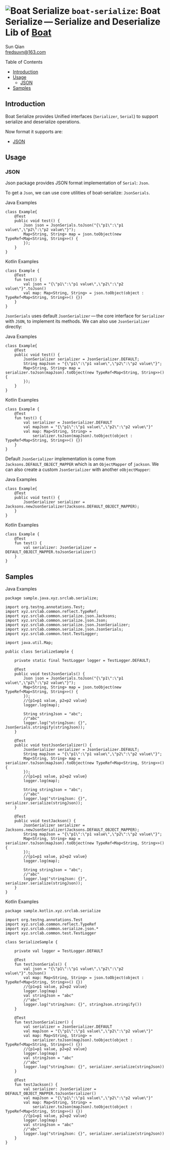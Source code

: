 # <span class="image">![Boat Serialize](../../logo.svg)</span> `boat-serialize`: Boat Serialize — Serialize and Deserialize Lib of [Boat](../../README.md)

<span id="author" class="author">Sun Qian</span>  
<span id="email" class="email"><fredsuvn@163.com></span>  

Table of Contents

-   [Introduction](#_introduction)
-   [Usage](#_usage)
    -   [JSON](#_json)
-   [Samples](#_samples)

## Introduction

Boat Serialize provides Unified interfaces (`Serializer`, `Serial`) to
support serialize and deserialize operations.

Now format it supports are:

-   [JSON](#_json)

## Usage

### JSON

Json package provides JSON format implementation of `Serial`: `Json`.

To get a `Json`, we can use core utilities of boat-serialize:
`JsonSerials`.

Java Examples

    class Example{
        @Test
        public void test() {
            Json json = JsonSerials.toJson("{\"p1\":\"p1 value\",\"p2\":\"p2 value\"}");
            Map<String, String> map = json.toObject(new TypeRef<Map<String, String>>() {
            });
        }
    }

Kotlin Examples

    class Example {
        @Test
        fun test() {
            val json = "{\"p1\":\"p1 value\",\"p2\":\"p2 value\"}".toJson()
            val map: Map<String, String> = json.toObject(object : TypeRef<Map<String, String>>() {})
        }
    }

`JsonSerials` uses default `JsonSerializer` — the core interface for
`Serializer` with `JSON`, to implement its methods. We can also use
`JsonSerializer` directly:

Java Examples

    class Example{
        @Test
        public void test() {
            JsonSerializer serializer = JsonSerializer.DEFAULT;
            String mapJson = "{\"p1\":\"p1 value\",\"p2\":\"p2 value\"}";
            Map<String, String> map = serializer.toJson(mapJson).toObject(new TypeRef<Map<String, String>>() {
            });
        }
    }

Kotlin Examples

    class Example {
        @Test
        fun test() {
            val serializer = JsonSerializer.DEFAULT
            val mapJson = "{\"p1\":\"p1 value\",\"p2\":\"p2 value\"}"
            val map: Map<String, String> =
                serializer.toJson(mapJson).toObject(object : TypeRef<Map<String, String>>() {})
        }
    }

Default `JsonSerializer` implementation is come from
`Jacksons.DEFAULT_OBJECT_MAPPER` which is an `ObjectMapper` of
`jackson`. We can also create a custom `JsonSerializer` with another
`oObjectMapper`:

Java Examples

    class Example{
        @Test
        public void test() {
            JsonSerializer serializer = Jacksons.newJsonSerializer(Jacksons.DEFAULT_OBJECT_MAPPER);
        }
    }

Kotlin Examples

    class Example {
        @Test
        fun test() {
            val serializer: JsonSerializer = DEFAULT_OBJECT_MAPPER.toJsonSerializer()
        }
    }

## Samples

Java Examples

    package sample.java.xyz.srclab.serialize;

    import org.testng.annotations.Test;
    import xyz.srclab.common.reflect.TypeRef;
    import xyz.srclab.common.serialize.json.Jacksons;
    import xyz.srclab.common.serialize.json.Json;
    import xyz.srclab.common.serialize.json.JsonSerializer;
    import xyz.srclab.common.serialize.json.JsonSerials;
    import xyz.srclab.common.test.TestLogger;

    import java.util.Map;

    public class SerializeSample {

        private static final TestLogger logger = TestLogger.DEFAULT;

        @Test
        public void testJsonSerials() {
            Json json = JsonSerials.toJson("{\"p1\":\"p1 value\",\"p2\":\"p2 value\"}");
            Map<String, String> map = json.toObject(new TypeRef<Map<String, String>>() {
            });
            //{p1=p1 value, p2=p2 value}
            logger.log(map);

            String stringJson = "abc";
            //"abc"
            logger.log("stringJson: {}", JsonSerials.stringify(stringJson));
        }

        @Test
        public void testJsonSerializer() {
            JsonSerializer serializer = JsonSerializer.DEFAULT;
            String mapJson = "{\"p1\":\"p1 value\",\"p2\":\"p2 value\"}";
            Map<String, String> map = serializer.toJson(mapJson).toObject(new TypeRef<Map<String, String>>() {
            });
            //{p1=p1 value, p2=p2 value}
            logger.log(map);

            String stringJson = "abc";
            //"abc"
            logger.log("stringJson: {}", serializer.serialize(stringJson));
        }

        @Test
        public void testJackson() {
            JsonSerializer serializer = Jacksons.newJsonSerializer(Jacksons.DEFAULT_OBJECT_MAPPER);
            String mapJson = "{\"p1\":\"p1 value\",\"p2\":\"p2 value\"}";
            Map<String, String> map = serializer.toJson(mapJson).toObject(new TypeRef<Map<String, String>>() {
            });
            //{p1=p1 value, p2=p2 value}
            logger.log(map);

            String stringJson = "abc";
            //"abc"
            logger.log("stringJson: {}", serializer.serialize(stringJson));
        }
    }

Kotlin Examples

    package sample.kotlin.xyz.srclab.serialize

    import org.testng.annotations.Test
    import xyz.srclab.common.reflect.TypeRef
    import xyz.srclab.common.serialize.json.*
    import xyz.srclab.common.test.TestLogger

    class SerializeSample {

        private val logger = TestLogger.DEFAULT

        @Test
        fun testJsonSerials() {
            val json = "{\"p1\":\"p1 value\",\"p2\":\"p2 value\"}".toJson()
            val map: Map<String, String> = json.toObject(object : TypeRef<Map<String, String>>() {})
            //{p1=p1 value, p2=p2 value}
            logger.log(map)
            val stringJson = "abc"
            //"abc"
            logger.log("stringJson: {}", stringJson.stringify())
        }

        @Test
        fun testJsonSerializer() {
            val serializer = JsonSerializer.DEFAULT
            val mapJson = "{\"p1\":\"p1 value\",\"p2\":\"p2 value\"}"
            val map: Map<String, String> =
                serializer.toJson(mapJson).toObject(object : TypeRef<Map<String, String>>() {})
            //{p1=p1 value, p2=p2 value}
            logger.log(map)
            val stringJson = "abc"
            //"abc"
            logger.log("stringJson: {}", serializer.serialize(stringJson))
        }

        @Test
        fun testJackson() {
            val serializer: JsonSerializer = DEFAULT_OBJECT_MAPPER.toJsonSerializer()
            val mapJson = "{\"p1\":\"p1 value\",\"p2\":\"p2 value\"}"
            val map: Map<String, String> =
                serializer.toJson(mapJson).toObject(object : TypeRef<Map<String, String>>() {})
            //{p1=p1 value, p2=p2 value}
            logger.log(map)
            val stringJson = "abc"
            //"abc"
            logger.log("stringJson: {}", serializer.serialize(stringJson))
        }
    }
